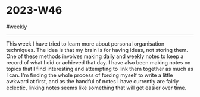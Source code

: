 
# 2023-W46

#weekly

---

This week I have tried to learn more about personal organisation techniques. The idea is that my brain is for having ideas, not storing them. One of these methods involves making daily and weekly notes to keep a record of what I did or achieved that day. I have also been making notes on topics that I find interesting and attempting to link them together as much as I can. I'm finding the whole process of forcing myself to write a little awkward at first, and as the handful of notes I have currently are fairly eclectic, linking notes seems like something that will get easier over time. 

